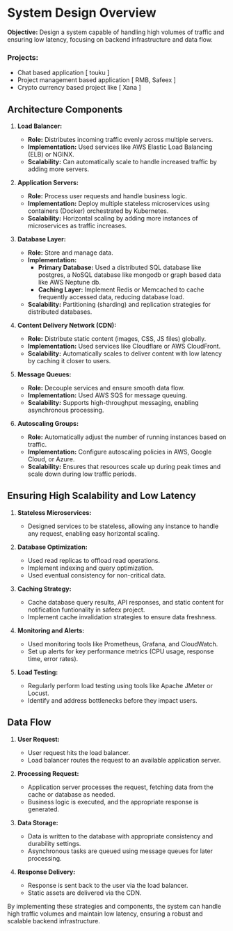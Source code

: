 # System Design Overview

**Objective:** Design a system capable of handling high volumes of traffic and ensuring low latency, focusing on backend infrastructure and data flow.

### Projects:

- Chat based application [ touku ]
- Project management based application [ RMB, Safeex ]
- Crypto currency based project like [ Xana ]

## Architecture Components

1. **Load Balancer:**

   - **Role:** Distributes incoming traffic evenly across multiple servers.
   - **Implementation:** Used services like AWS Elastic Load Balancing (ELB) or NGINX.
   - **Scalability:** Can automatically scale to handle increased traffic by adding more servers.
2. **Application Servers:**

   - **Role:** Process user requests and handle business logic.
   - **Implementation:** Deploy multiple stateless microservices using containers (Docker) orchestrated by Kubernetes.
   - **Scalability:** Horizontal scaling by adding more instances of microservices as traffic increases.
3. **Database Layer:**

   - **Role:** Store and manage data.
   - **Implementation:**
     - **Primary Database:** Used a distributed SQL database like postgres, a NoSQL database like mongodb or graph based data like AWS Neptune db.
     - **Caching Layer:** Implement Redis or Memcached to cache frequently accessed data, reducing database load.
   - **Scalability:** Partitioning (sharding) and replication strategies for distributed databases.
4. **Content Delivery Network (CDN):**

   - **Role:** Distribute static content (images, CSS, JS files) globally.
   - **Implementation:** Used services like Cloudflare or AWS CloudFront.
   - **Scalability:** Automatically scales to deliver content with low latency by caching it closer to users.
5. **Message Queues:**

   - **Role:** Decouple services and ensure smooth data flow.
   - **Implementation:** Used AWS SQS for message queuing.
   - **Scalability:** Supports high-throughput messaging, enabling asynchronous processing.
6. **Autoscaling Groups:**

   - **Role:** Automatically adjust the number of running instances based on traffic.
   - **Implementation:** Configure autoscaling policies in AWS, Google Cloud, or Azure.
   - **Scalability:** Ensures that resources scale up during peak times and scale down during low traffic periods.

## Ensuring High Scalability and Low Latency

1. **Stateless Microservices:**

   - Designed services to be stateless, allowing any instance to handle any request, enabling easy horizontal scaling.
2. **Database Optimization:**

   - Used read replicas to offload read operations.
   - Implement indexing and query optimization.
   - Used eventual consistency for non-critical data.
3. **Caching Strategy:**

   - Cache database query results, API responses, and static content for notification funtionality in safeex project.
   - Implement cache invalidation strategies to ensure data freshness.
4. **Monitoring and Alerts:**

   - Used monitoring tools like Prometheus, Grafana, and CloudWatch.
   - Set up alerts for key performance metrics (CPU usage, response time, error rates).
5. **Load Testing:**

   - Regularly perform load testing using tools like Apache JMeter or Locust.
   - Identify and address bottlenecks before they impact users.

## Data Flow

1. **User Request:**

   - User request hits the load balancer.
   - Load balancer routes the request to an available application server.
2. **Processing Request:**

   - Application server processes the request, fetching data from the cache or database as needed.
   - Business logic is executed, and the appropriate response is generated.
3. **Data Storage:**

   - Data is written to the database with appropriate consistency and durability settings.
   - Asynchronous tasks are queued using message queues for later processing.
4. **Response Delivery:**

   - Response is sent back to the user via the load balancer.
   - Static assets are delivered via the CDN.

By implementing these strategies and components, the system can handle high traffic volumes and maintain low latency, ensuring a robust and scalable backend infrastructure.

